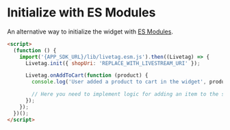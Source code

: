 # Initialize with ES Modules

An alternative way to initialize the widget with [ES Modules](https://developer.mozilla.org/en-US/docs/Web/JavaScript/Guide/Modules#dynamic_module_loading).
```html
<script>
  (function () {
    import('{APP_SDK_URL}/lib/livetag.esm.js').then((Livetag) => {
      Livetag.init({ shopUri: 'REPLACE_WITH_LIVESTREAM_URI' });

      Livetag.onAddToCart(function (product) {
        console.log('User added a product to cart in the widget', product);

        // Here you need to implement logic for adding an item to the site shopping cart
      });
    });
  })();
</script>
```
